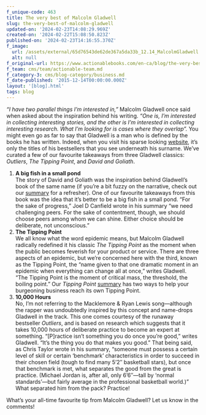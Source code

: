 ```yaml
---
f_unique-code: 463
title: The very best of Malcolm Gladwell
slug: the-very-best-of-malcolm-gladwell
updated-on: '2024-02-23T14:08:29.969Z'
created-on: '2024-02-22T15:08:50.823Z'
published-on: '2024-02-23T14:16:55.370Z'
f_image:
  url: /assets/external/65d76543de62de367a5da33b_12.14_MalcolmGladwell.jpeg
  alt: null
f_original-url: https://www.actionablebooks.com/en-ca/blog/the-very-best-of-malcolm-gladwell/
f_team: cms/team/actionable-team.md
f_category-3: cms/blog-category/business.md
f_date-published: '2015-12-14T00:00:00.000Z'
layout: '[blog].html'
tags: blog
---
```


_“I have two parallel things I’m interested in,”_ Malcolm Gladwell once said when asked about the inspiration behind his writing. _“One is, I’m interested in collecting interesting stories, and the other is I’m interested in collecting interesting research. What I’m looking for is cases where they overlap”._ You might even go as far to say that Gladwell is a man who is defined by the books he has written. Indeed, when you visit his sparse looking [website](http://gladwell.com), it’s only the titles of his bestsellers that you see underneath his surname. We’ve curated a few of our favourite takeaways from three Gladwell classics: _Outliers_, _The Tipping Point_, and _David and Goliath_.

1.  **A big fish in a small pond**  
    The story of David and Goliath was the inspiration behind Gladwell’s book of the same name (if you’re a bit fuzzy on the narrative, check out our [summary](https://www.actionablebooks.com/en-ca/summaries/david-and-goliath/) for a refresher). One of our favourite takeaways from this book was the idea that it’s better to be a big fish in a small pond. “For the sake of progress,” Joel D Canfield wrote in his summary “we need challenging peers. For the sake of contentment, though, we should choose peers among whom we can shine. Either choice should be deliberate, not unconscious.”
2.  **The Tipping Point**  
    We all know what the word epidemic means, but Malcolm Gladwell radically redefined it his classic _The Tipping Point_ as the moment when the public becomes feverish for your product or service. There are three aspects of an epidemic, but we’re concerned here with the third, known as the Tipping Point, the “name given to that one dramatic moment in an epidemic when everything can change all at once,” writes Gladwell. “The Tipping Point is the moment of critical mass, the threshold, the boiling point.” Our _Tipping Point_ [summary](https://www.actionablebooks.com/en-ca/summaries/the-tipping-point/) has two ways to help your burgeoning business reach its own Tipping Point.
3.  **10,000 Hours**  
    No, I’m not referring to the Macklemore & Ryan Lewis song—although the rapper was undoubtedly inspired by this concept and name-drops Gladwell in the track. This one comes courtesy of the runaway bestseller _Outliers_, and is based on research which suggests that it takes 10,000 hours of deliberate practice to become an expert at something. “\[P\]ractice isn’t something you do once you’re good,” writes Gladwell. “It’s the thing you do that makes you good.” That being said, as Chris Taylor wrote in his summary, “someone must possess a certain level of skill or certain ‘benchmark’ characteristics in order to succeed in their chosen field (tough to find many 5’2″ basketball stars), but once that benchmark is met, what separates the good from the great is practice. (Michael Jordan is, after all, only 6’6″—tall by ‘normal standards’—but fairly average in the professional basketball world.)” What separated him from the pack? Practice!

What’s your all-time favourite tip from Malcolm Gladwell? Let us know in the comments!
